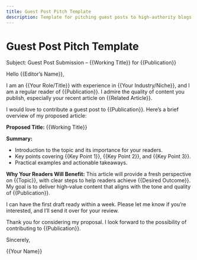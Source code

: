 ```yaml
---
title: Guest Post Pitch Template
description: Template for pitching guest posts to high‑authority blogs and publications.
---
```


# Guest Post Pitch Template

Subject: Guest Post Submission – {{Working Title}} for {{Publication}}

Hello {{Editor’s Name}},

I am an {{Your Role/Title}} with experience in {{Your Industry/Niche}}, and I am a regular reader of {{Publication}}. I admire the quality of content you publish, especially your recent article on {{Related Article}}.

I would love to contribute a guest post to {{Publication}}. Here’s a brief overview of my proposed article:

**Proposed Title:** {{Working Title}}

**Summary:**
- Introduction to the topic and its importance for your readers.
- Key points covering {{Key Point 1}}, {{Key Point 2}}, and {{Key Point 3}}.
- Practical examples and actionable takeaways.

**Why Your Readers Will Benefit:**
This article will provide a fresh perspective on {{Topic}}, with clear steps to help readers achieve {{Desired Outcome}}. My goal is to deliver high‑value content that aligns with the tone and quality of {{Publication}}.

I can have the first draft ready within a week. Please let me know if you’re interested, and I’ll send it over for your review.

Thank you for considering my proposal. I look forward to the possibility of contributing to {{Publication}}.

Sincerely,

{{Your Name}}
